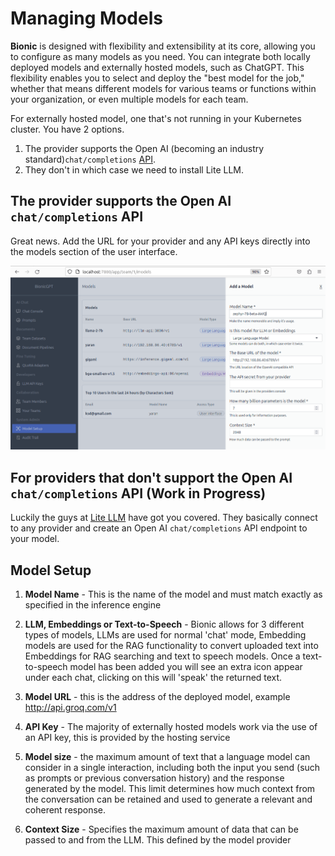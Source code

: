 # Managing Models

**Bionic** is designed with flexibility and extensibility at its core, allowing you to configure as many models as you need. You can integrate both locally deployed models and externally hosted models, such as ChatGPT. This flexibility enables you to select and deploy the "best model for the job," whether that means different models for various teams or functions within your organization, or even multiple models for each team.


For externally hosted model, one that's not running in your Kubernetes cluster. You have 2 options.

1. The provider supports the Open AI (becoming an industry standard)`chat/completions` [API](https://platform.openai.com/docs/api-reference/chat).
1. They don't in which case we need to install Lite LLM.

## The provider supports the Open AI `chat/completions` API

Great news. Add the URL for your provider and any API keys directly into the models section of the user interface.

![Alt text](bionic-setup.png "Adding Models")

## For providers that don't support the Open AI `chat/completions` API (Work in Progress)

Luckily the guys at [Lite LLM](https://litellm.ai/) have got you covered. They basically connect to any provider and create an Open AI `chat/completions` API endpoint to your model.



## Model Setup

1. **Model Name** - This is the name of the model and must match exactly as specified in the inference engine

2. **LLM, Embeddings or Text-to-Speech** - Bionic allows for 3 different types of models, LLMs are used for normal 'chat' mode, Embedding models are used for the RAG functionality to convert uploaded text into Embeddings for RAG searching and text to speech models. Once a text-to-speech model has been added you will see an extra icon appear under each chat, clicking on this will 'speak' the returned text.

3. **Model URL** - this is the address of the deployed model, example http://api.groq.com/v1

4. **API Key** - The majority of externally hosted models work via the use of an API key, this is provided by the hosting service

5. **Model size** - the maximum amount of text that a language model can consider in a single interaction, including both the input you send (such as prompts or previous conversation history) and the response generated by the model. This limit determines how much context from the conversation can be retained and used to generate a relevant and coherent response.

6. **Context Size** - Specifies the maximum amount of data that can be passed to and from the LLM. This defined by the model provider
